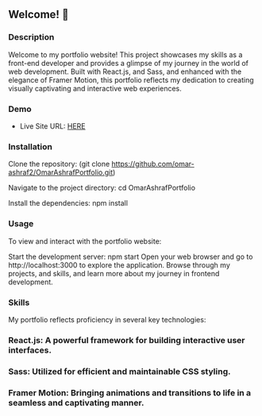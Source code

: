 ## Welcome! 👋

### Description
Welcome to my portfolio website! This project showcases my skills as a front-end developer and provides a glimpse of my journey in the world of web development. Built with React.js, and Sass, and enhanced with the elegance of Framer Motion, this portfolio reflects my dedication to creating visually captivating and interactive web experiences.

### Demo

- Live Site URL: [HERE]([https://omar-ashraf2.github.io/newsletter-sign-up-with-success-message-frontendMentor/](https://omarashrafportfolio.netlify.app/))

### Installation

Clone the repository:
(git clone https://github.com/omar-ashraf2/OmarAshrafPortfolio.git)

Navigate to the project directory:
cd OmarAshrafPortfolio

Install the dependencies:
npm install

### Usage

To view and interact with the portfolio website:

Start the development server:
npm start
Open your web browser and go to http://localhost:3000 to explore the application.
Browse through my projects, and skills, and learn more about my journey in frontend development.

### Skills

My portfolio reflects proficiency in several key technologies:

### React.js: A powerful framework for building interactive user interfaces.
### Sass: Utilized for efficient and maintainable CSS styling.
### Framer Motion: Bringing animations and transitions to life in a seamless and captivating manner.

